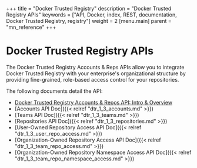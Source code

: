 +++
title = "Docker Trusted Registry"
description = "Docker Trusted Registry APIs"
keywords = ["API, Docker, index, REST, documentation, Docker Trusted Registry, registry"]
weight = 2
[menu.main]
parent = "mn_reference"
+++

# Docker Trusted Registry APIs

The Docker Trusted Registry Accounts & Reps APIs allow you to integrate Docker Trusted Registry  with your enterprise's
organizational structure by providing fine-grained, role-based access control for your repositories.


The following documents detail the API:

- [Docker Trusted Registry Accounts & Repos API: Intro & Overview](/docker-trusted-registry/api/)
- [Accounts API Doc]({{< relref "dtr_1_3_accounts.md" >}})
- [Teams API Doc]({{< relref "dtr_1_3_teams.md" >}})
- [Repositories API Doc]({{< relref "dtr_1_3_repositories.md" >}})
- [User-Owned Repository Access API Doc]({{< relref "dtr_1_3_user_repo_access.md" >}})
- [Organization-Owned Repository Access API Doc]({{< relref "dtr_1_3_team_repo_access.md" >}})
- [Organization-Owned Repository Namespace Access API Doc]({{< relref "dtr_1_3_team_repo_namespace_access.md" >}})
